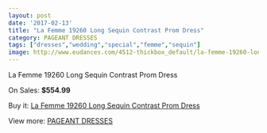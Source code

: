 ```yaml
---
layout: post
date: '2017-02-13'
title: "La Femme 19260 Long Sequin Contrast Prom Dress"
category: PAGEANT DRESSES
tags: ["dresses","wedding","special","femme","sequin"]
image: http://www.eudances.com/4512-thickbox_default/la-femme-19260-long-sequin-contrast-prom-dress.jpg
---
```

La Femme 19260 Long Sequin Contrast Prom Dress

On Sales: **$554.99**
<a href="https://www.eudances.com/en/pageant-dresses/1507-la-femme-19260-long-sequin-contrast-prom-dress.html"><amp-img layout="responsive" width="600" height="600" src="//www.eudances.com/4512-thickbox_default/la-femme-19260-long-sequin-contrast-prom-dress.jpg" alt="La Femme 19260 Long Sequin Contrast Prom Dress 0" /></a>
<a href="https://www.eudances.com/en/pageant-dresses/1507-la-femme-19260-long-sequin-contrast-prom-dress.html"><amp-img layout="responsive" width="600" height="600" src="//www.eudances.com/4513-thickbox_default/la-femme-19260-long-sequin-contrast-prom-dress.jpg" alt="La Femme 19260 Long Sequin Contrast Prom Dress 1" /></a>
<a href="https://www.eudances.com/en/pageant-dresses/1507-la-femme-19260-long-sequin-contrast-prom-dress.html"><amp-img layout="responsive" width="600" height="600" src="//www.eudances.com/4514-thickbox_default/la-femme-19260-long-sequin-contrast-prom-dress.jpg" alt="La Femme 19260 Long Sequin Contrast Prom Dress 2" /></a>

Buy it: [La Femme 19260 Long Sequin Contrast Prom Dress](https://www.eudances.com/en/pageant-dresses/1507-la-femme-19260-long-sequin-contrast-prom-dress.html "La Femme 19260 Long Sequin Contrast Prom Dress")

View more: [PAGEANT DRESSES](https://www.eudances.com/en/16-pageant-dresses "PAGEANT DRESSES")